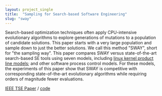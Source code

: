 ```yaml
---
layout: project_single
title:  "Sampling for Search-based Software Engineering"
slug: "sway"
---
```


Search-based optimization techniques often apply CPU-intensive evolutionary algorithms to explore generations of mutations to a population of candidate solutions. This paper starts with a very large population and sample down to just the better solutions. We call this method "SWAY", short for "the sampling way". This paper compares SWAY versus state-of-the-art search-based SE tools using seven models, including <a href="https://code.google.com/archive/p/linux-variability-analysis-tools/"><u>linux kernel product line models</u></a>; and  other software process control models. For these models, the experiments of this paper show that SWAY is competitive with corresponding state-of-the-art evolutionary algorithms while requiring orders of magnitude fewer evaluations.

<p><a href="https://arxiv.org/pdf/1608.07617.pdf">IEEE TSE Paper</a> / 
    <a href="https://github.com/ginfung/fsse">code</a>
<p></p>